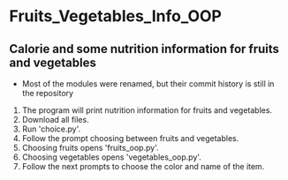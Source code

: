 # Fruits_Vegetables_Info_OOP
Calorie and some nutrition information for fruits and vegetables
---------------------------------
- Most of the modules were renamed, but their commit history is still in the repository

1) The program will print nutrition information for fruits and vegetables.
2) Download all files.
3) Run 'choice.py'.
4) Follow the prompt choosing between fruits and vegetables.
5) Choosing fruits opens 'fruits_oop.py'.
6) Choosing vegetables opens 'vegetables_oop.py'.
7) Follow the next prompts to choose the color and name of the item.
